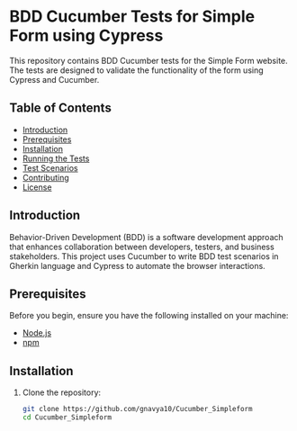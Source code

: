 # BDD Cucumber Tests for Simple Form using Cypress

This repository contains BDD Cucumber tests for the Simple Form website. The tests are designed to validate the functionality of the form using Cypress and Cucumber.

## Table of Contents

- [Introduction](#introduction)
- [Prerequisites](#prerequisites)
- [Installation](#installation)
- [Running the Tests](#running-the-tests)
- [Test Scenarios](#test-scenarios)
- [Contributing](#contributing)
- [License](#license)

## Introduction

Behavior-Driven Development (BDD) is a software development approach that enhances collaboration between developers, testers, and business stakeholders. This project uses Cucumber to write BDD test scenarios in Gherkin language and Cypress to automate the browser interactions.

## Prerequisites

Before you begin, ensure you have the following installed on your machine:

- [Node.js](https://nodejs.org/)
- [npm](https://www.npmjs.com/)

## Installation

1. Clone the repository:
   ```bash
   git clone https://github.com/gnavya10/Cucumber_Simpleform
   cd Cucumber_Simpleform
